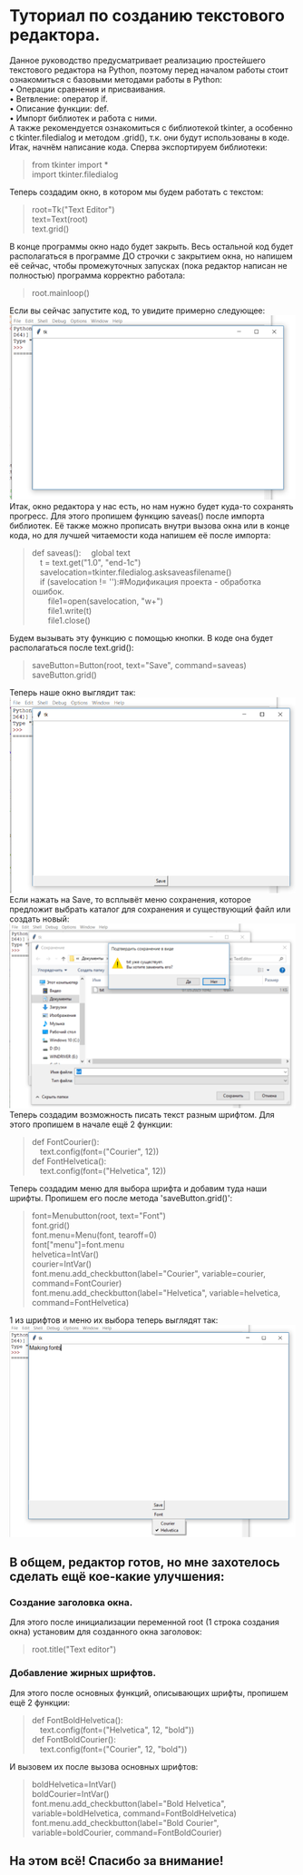 # Туториал по созданию текстового редактора.   
Данное руководство предусматривает реализацию простейшего текстового редактора на Python, поэтому перед началом работы стоит ознакомиться с базовыми методами работы в Python:   
•	Операции сравнения и присваивания.    
•	Ветвление: оператор if.  
•	Описание функции: def.  
•	Импорт библиотек и работа с ними.   
А также рекомендуется ознакомиться с библиотекой tkinter, а особенно с tkinter.filedialog и методом .grid(), т.к. они будут использованы в коде.    
Итак, начнём написание кода. Сперва экспортируем библиотеки:   

> from tkinter import *   
> import tkinter.filedialog
   
Теперь создадим окно, в котором мы будем работать с текстом: 

> root=Tk("Text Editor")   
> text=Text(root)   
> text.grid()

В конце программы окно надо будет закрыть. Весь остальной код будет располагаться в программе ДО строчки с закрытием окна, но напишем её сейчас, чтобы промежуточных запусках (пока редактор написан не полностью) программа корректно работала: 

> root.mainloop()

Если вы сейчас запустите код, то увидите примерно следующее:    
<img src="images/Создание окна.png">   
Итак, окно редактора у нас есть, но нам нужно будет куда-то сохранять прогресс. Для этого пропишем функцию saveas() после импорта библиотек. Её также можно прописать внутри вызова окна или в конце кода, но для лучшей читаемости кода напишем её после импорта:    
> def saveas():
> &emsp;global text   
> &emsp;t = text.get("1.0", "end-1c")   
> &emsp;savelocation=tkinter.filedialog.asksaveasfilename()   
> &emsp;if (savelocation != ''):#Модификация проекта - обработка ошибок.   
> &emsp;&emsp;file1=open(savelocation, "w+")   
> &emsp;&emsp;file1.write(t)   
> &emsp;&emsp;file1.close()

Будем вызывать эту функцию с помощью кнопки. В коде она будет располагаться после text.grid():  

> saveButton=Button(root, text="Save", command=saveas)    
> saveButton.grid()

Теперь наше окно выглядит так:    
<img src="images/Интерфейс сохранения.png">    
Если нажать на Save, то всплывёт меню сохранения, которое предложит выбрать каталог для сохранения и существующий файл или создать новый:   
<img src="images/Работа сохранения.png">  
Теперь создадим возможность писать текст разным шрифтом. Для этого пропишем в начале ещё 2 функции:  

> def FontCourier():   
> &emsp;text.config(font=("Courier", 12))   
> def FontHelvetica():   
> &emsp;text.config(font=("Helvetica", 12))   

Теперь создадим меню для выбора шрифта и добавим туда наши шрифты. Пропишем его после метода 'saveButton.grid()':   

> font=Menubutton(root, text="Font")   
> font.grid()   
> font.menu=Menu(font, tearoff=0)   
> font["menu"]=font.menu  
> helvetica=IntVar()   
> courier=IntVar()  
> font.menu.add_checkbutton(label="Courier", variable=courier, command=FontCourier)  
> font.menu.add_checkbutton(label="Helvetica", variable=helvetica, command=FontHelvetica)

1 из шрифтов и меню их выбора теперь выглядят так:   
<img src="images/Работа шрифтов.png">    
## В общем, редактор готов, но мне захотелось сделать ещё кое-какие улучшения:   
### Создание заголовка окна.   
Для этого после инициализации переменной root (1 строка создания окна) установим для созданного окна заголовок:  

> root.title("Text editor")

### Добавление жирных шрифтов.  
Для этого после основных функций, описывающих шрифты, пропишем ещё 2 функции:  

> def FontBoldHelvetica():   
> &emsp;text.config(font=("Helvetica", 12, "bold"))   
> def FontBoldCourier():   
> &emsp;text.config(font=("Courier", 12, "bold"))   

И вызовем их после вызова основных шрифтов:   

> boldHelvetica=IntVar()   
> boldCourier=IntVar()   
> font.menu.add_checkbutton(label="Bold Helvetica", variable=boldHelvetica, command=FontBoldHelvetica)   
> font.menu.add_checkbutton(label="Bold Courier", variable=boldCourier, command=FontBoldCourier)

## На этом всё! Спасибо за внимание!
